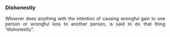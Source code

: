 ### Dishonestly
<div style="text-align: justify">

Whoever does anything with the intention of causing wrongful gain to one person or wrongful loss to another person, is said to do that thing “dishonestly”.

</div>
